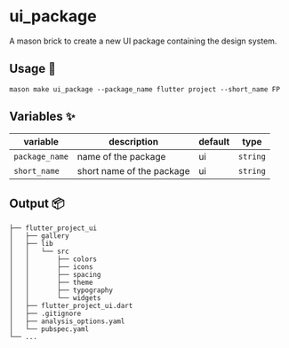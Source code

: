 # ui_package

A mason brick to create a new UI package containing the design system.

## Usage 🚀

```
mason make ui_package --package_name flutter project --short_name FP
```

## Variables ✨

| variable           | description                  | default | type      |
| ------------------ | ---------------------------- | ------- | --------- |
| `package_name`     | name of the package          | ui      | `string`  |
| `short_name`       | short name of the package    | ui      | `string`  |

## Output 📦

```
├── flutter_project_ui
│   ├── gallery
│   ├── lib
│   │   └── src
│   │       ├── colors
│   │       ├── icons
│   │       ├── spacing
│   │       ├── theme
│   │       ├── typography
│   │       └── widgets
│   ├── flutter_project_ui.dart
│   ├── .gitignore
│   ├── analysis_options.yaml
│   └── pubspec.yaml
└── ...
```